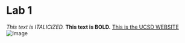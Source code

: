 # Lab 1 
*This text is ITALICIZED.*
**This text is BOLD.**
[This is the UCSD WEBSITE](https://ucsd.edu)
![Image](https://media.istockphoto.com/id/1430088032/photo/geisel-library.jpg?s=612x612&w=0&k=20&c=NdNXM-t4VTPq3VIq4gr9u_RR-CyggldTDlEZ-gfQokI=)
